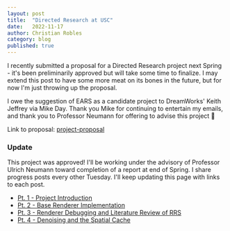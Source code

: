 ```yaml
---
layout: post
title:  "Directed Research at USC"
date:   2022-11-17
author: Christian Robles
category: blog
published: true
---
```


I recently submitted a proposal for a Directed Research project next Spring - it's been preliminarily approved but will take some time to finalize. I may extend this post to have some more meat on its bones in the future, but for now I'm just throwing up the proposal.

I owe the suggestion of EARS as a candidate project to DreamWorks' Keith Jeffrey via Mike Day. Thank you Mike for continuing to entertain my emails, and thank you to Professor Neumann for offering to advise this project 🥲

Link to proposal: [project-proposal](https://blog.roblesch.page/assets/roblesch_project_proposal.pdf)

### Update

This project was approved! I'll be working under the advisory of Professor Ulrich Neumann toward completion of a report at end of Spring. I share progress posts every other Tuesday. I'll keep updating this page with links to each post.

- [Pt. 1 - Project Introduction](https://blog.roblesch.page/blog/2023/01/04/ears-1.html)
- [Pt. 2 - Base Renderer Implementation](https://blog.roblesch.page/blog/2023/01/17/ears-2.html)
- [Pt. 3 - Renderer Debugging and Literature Review of RRS](https://blog.roblesch.page/blog/2023/02/07/ears-3.html)
- [Pt. 4 - Denoising and the Spatial Cache](https://blog.roblesch.page/blog/2023/02/21/ears-4.html)

